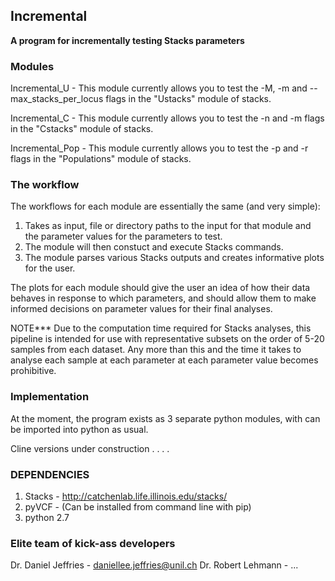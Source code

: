 

## Incremental 

<b>A program for incrementally testing Stacks parameters</b>


### Modules

Incremental_U - This module currently allows you to test the -M, -m and --max_stacks_per_locus flags in the "Ustacks" module of stacks. 

Incremental_C - This module currently allows you to test the -n and -m flags in the "Cstacks" module of stacks. 

Incremental_Pop - This module currently allows you to test the -p and -r flags in the "Populations" module of stacks. 



### The workflow

The workflows for each module are essentially the same (and very simple):

1. Takes as input, file or directory paths to the input for that module and the parameter values for the parameters to test.
2. The module will then constuct and execute Stacks commands.
3. The module parses various Stacks outputs and creates informative plots for the user.

The plots for each module should give the user an idea of how their data behaves in response to which parameters, and should allow them to make informed decisions on parameter values for their final analyses.

NOTE*** Due to the computation time required for Stacks analyses, this pipeline is intended for use with representative subsets on the order of 5-20 samples from each dataset. Any more than this and the time it takes to analyse each sample at each parameter at each parameter value becomes prohibitive. 


### Implementation

At the moment, the program exists as 3 separate python modules, with can be imported into python as usual. 

Cline versions under construction . . . . 

### DEPENDENCIES

1. Stacks - http://catchenlab.life.illinois.edu/stacks/ 
2. pyVCF - (Can be installed from command line with pip)
3. python 2.7

### Elite team of kick-ass developers

Dr. Daniel Jeffries - daniellee.jeffries@unil.ch
Dr. Robert Lehmann - ...



